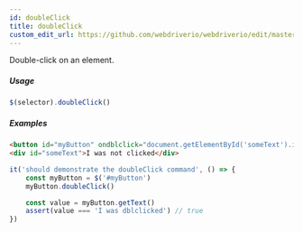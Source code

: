 ```yaml
---
id: doubleClick
title: doubleClick
custom_edit_url: https://github.com/webdriverio/webdriverio/edit/master/packages/webdriverio/src/commands/element/doubleClick.js
---
```


Double-click on an element.

##### Usage

```js
$(selector).doubleClick()
```

##### Examples

```html example.html
<button id="myButton" ondblclick="document.getElementById('someText').innerHTML='I was dblclicked'">Click me</button>
<div id="someText">I was not clicked</div>
```

```js doubleClick.js
it('should demonstrate the doubleClick command', () => {
    const myButton = $('#myButton')
    myButton.doubleClick()

    const value = myButton.getText()
    assert(value === 'I was dblclicked') // true
})
```

